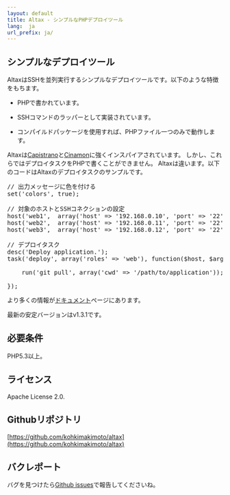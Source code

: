 ```yaml
---
layout: default
title: Altax - シンプルなPHPデプロイツール
lang:  ja
url_prefix: ja/
---
```

## シンプルなデプロイツール

AltaxはSSHを並列実行するシンプルなデプロイツールです。以下のような特徴をもちます。

* PHPで書かれています。

* SSHコマンドのラッパーとして実装されています。

* コンパイルドパッケージを使用すれば、PHPファイル一つのみで動作します。

Altaxは[Capistrano](https://github.com/capistrano/capistrano)と[Cinamon](https://github.com/kentaro/cinnamon)に強くインスパイアされています。
しかし、これらではデプロイタスクをPHPで書くことができません。
Altaxは違います。以下のコードはAltaxのデプロイタスクのサンプルです。

<pre class="php">
// 出力メッセージに色を付ける
set('colors', true);

// 対象のホストとSSHコネクションの設定
host('web1',  array('host' => '192.168.0.10', 'port' => '22'), 'web');
host('web2',  array('host' => '192.168.0.11', 'port' => '22'), 'web');
host('web3',  array('host' => '192.168.0.12', 'port' => '22'), 'web');

// デプロイタスク
desc('Deploy application.');
task('deploy', array('roles' => 'web'), function($host, $args){

    run('git pull', array('cwd' => '/path/to/application'));

});
</pre>

より多くの情報が[ドキュメント](/altax/ja/documentation/)ページにあります。

最新の安定バージョンはv1.3.1です。

## 必要条件

PHP5.3以上。

## ライセンス

Apache License 2.0.

## Githubリポジトリ

[https://github.com/kohkimakimoto/altax](https://github.com/kohkimakimoto/altax)

## バクレポート

バグを見つけたら[Github issues](https://github.com/kohkimakimoto/altax/issues)で報告してくださいね。


